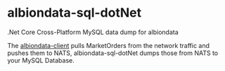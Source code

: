 # albiondata-sql-dotNet
.Net Core Cross-Platform MySQL data dump for albiondata

The [albiondata-client](https://github.com/broderickhyman/albiondata-client) pulls MarketOrders from the network traffic
and pushes them to NATS, albiondata-sql-dotNet dumps those from NATS to your MySQL Database.
